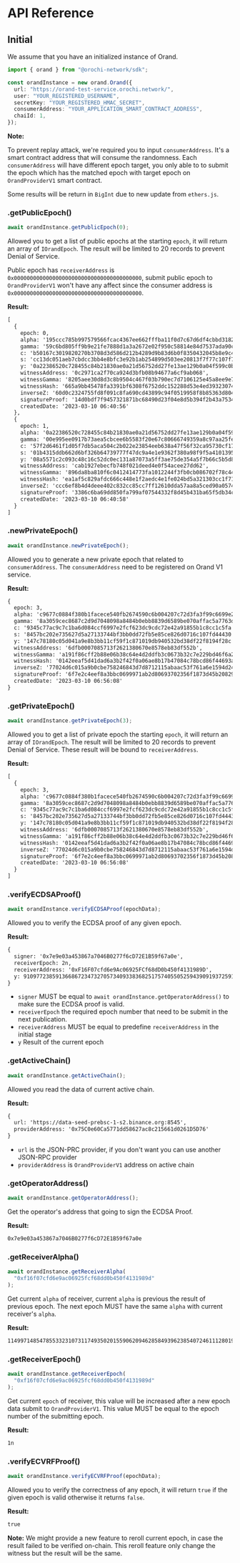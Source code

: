 # API Reference

## Initial

We assume that you have an initialized instance of Orand.

```ts
import { orand } from "@orochi-network/sdk";

const orandInstance = new orand.Orand({
  url: "https://orand-test-service.orochi.network/",
  user: "YOUR_REGISTERED_USERNAME",
  secretKey: "YOUR_REGISTERED_HMAC_SECRET",
  consumerAddress: "YOUR_APPLICATION_SMART_CONTRACT_ADDRESS",
  chaiId: 1,
});
```

**Note:**

To prevent replay attack, we're required you to input `consumerAddress`. It's a smart contract address that will consume the randomness. Each `consumerAddress` will have different epoch target, you only able to to submit the epoch which has the matched epoch with target epoch on `OrandProviderV1` smart contract.

Some results will be return in `BigInt` due to new update from `ethers.js`.

### .getPublicEpoch()

```ts
await orandInstance.getPublicEpoch(0);
```

Allowed you to get a list of public epochs at the starting `epoch`, it will return an array of `IOrandEpoch`. The result will be limited to 20 records to prevent Denial of Service.

Public epoch has `receiverAddress` is `0x0000000000000000000000000000000000000000`, submit public epoch to `OrandProviderV1` won't have any affect since the consumer address is `0x0000000000000000000000000000000000000000`.

**Result:**

```txt
[
  {
    epoch: 0,
    alpha: '195ccc785b997579566fcac4367ee662fffba11f0d7c67d6df4cbbd318251fdd',
    gamma: '59c6bd805ff9b9e21fe7888d1a3a2672e02f950c58814e84d7537ada90c31a7bcf64410d775ec3de37280688c1021a23a32098b590abc3b73f630378fc42c053',
    c: 'b50167c3019820270b3708d3d586d212b4289d9b83d6b0f8350432045b8e9c4d',
    s: 'cc13dc051aeb7cbdcc3bb4e8bfc3e92b1ab254899d503ee20813f7f77c107f7d',
    y: '0a22386520c728455c84b21830ae0a21d56752dd27fe13ae129b0a04f599c0b2',
    witnessAddress: '0c2971ca2f70ca924d3bfb08b94677a6cf9ab068',
    witnessGamma: '8205aee30d8d3c8b9504c467f03b790ec7d7106125e45a8ee9e784f9670341d4429115d24958b64611f17c8d3a748951d27ce2a1c696da80c5edb56c78cf678a',
    witnessHash: '665a9bb45478fa3391bf6308f6752ddc152288d53e4ed393230746ff74504817d71850c87edd776494f053aaf5b3e39e34b5cb05fc468e8d29553faf0e38ea62',
    inverseZ: '60d0c2324755fd8f091c8fa690cd43899c94f0519958f8b85363d804d5f382e2',
    signatureProof: '14d0bdf7f9457321871bc68490d23f04e8d5b394f2b43a7534f2bc01fea694d576ec3c24667d31475cf31747fccc3e79eb70823f852a420dfbf191e3a863b6de1b00000000000000000000000000000000000000000000000000000000000000000a22386520c728455c84b21830ae0a21d56752dd27fe13ae129b0a04f599c0b2',
    createdDate: '2023-03-10 06:40:56'
  },
  {
    epoch: 1,
    alpha: '0a22386520c728455c84b21830ae0a21d56752dd27fe13ae129b0a04f599c0b2',
    gamma: '00e995ee0917b73aea5cbcee6b5583f20e67c80666749359a8c97aa25fea97f88c4fa15d5feffd7815edc9b867c99891f26407cd53c3ad1b20fcb81c913a35a9',
    c: '57f2d6461f1d05f7db5aca504c2b022e23854eeb638a47f56f32ca95730cf17b',
    s: '01b4315ddb662d6bf326b64739777f47dc9a4e1e9362f380a98f9f5a41013951',
    y: '08a5571c2c093c48c16c52dc0ec131a87073a5ff3ae75de354a5f7b66c5b5d8b',
    witnessAddress: 'cab1927ebecfb748f021deed4e0f54acee27dd62',
    witnessGamma: '896da8ba810f6c0412414773fa1012244f3fb0cb086702f78c4420622420ab3f71d7f20e9648c2cce7a65c57ae1f689555d15c357990e639be54a27aaa34e395',
    witnessHash: 'ea1af5c829afdc666c448e1f2aedc4e1fe024bd5a321303cc1f71bacd94558ff23035dbf54c820ec18e6fa371ec96a5f9f0d86493e1a3b08d2be767c3b389c02',
    inverseZ: 'ccc6ef8b4d4deee402c832cc85cc7ff12610dda57aa8a5ced90a05747f240d37',
    signatureProof: '3386c6ba69dd850fa799af07544332f8d45b431ba65f5db34c79345839c921764f89f53a8cb2652920c9495a76804a1b2aa11c01ade58b19c78ae6621f60feaa1b000000000000000000000001000000000000000000000000000000000000000008a5571c2c093c48c16c52dc0ec131a87073a5ff3ae75de354a5f7b66c5b5d8b',
    createdDate: '2023-03-10 06:40:58'
  }
]
```

### .newPrivateEpoch()

```ts
await orandInstance.newPrivateEpoch();
```

Allowed you to generate a new private epoch that related to `consumerAddress`. The `consumerAddress` need to be registered on Orand V1 service.

**Result:**

```txt
{
  epoch: 3,
  alpha: 'c9677c0884f380b1facece540fb2674590c6b004207c72d3fa3f99c6699e2401',
  gamma: '8a3059cec8687c2d9d7048098a8484b0ebb8839d6589be070affac5a7763dd8e73a316231302534ea834e897835f610d61bc4dd8a2b75b71be35414b2fb2a2ea',
  c: '9345c77ac9c7c1ba6d084ccf6997e2fcf623dc9cdc72e42a91855b1c8cc1c5fa',
  s: '8457bc202e735627d5a27133744bf3bb0dd72fb5e85ce826d0716c107fd44430',
  y: '147c78180c05d041a9e8b3bb11cf59f1c871019db940532bd38df22f8194f28c',
  witnessAddress: '6dfb0007085713f2621380670e8578eb83df552b',
  witnessGamma: 'a191f86cff2b88e06b38c64e4d2ddfb3c0673b32c7e229bd46f6a2262a962f700765aba72c8d225133874d0f26327a6851a67946b2deb1d7c722d4836d4cd1f4',
  witnessHash: '0142eeaf5d41dad6a3b2f42f0a06ae8b17b47084c78bcd86f44693a264a9defb72a9b3ee2a3466810bb69e6360ca02f16b32f5f241ae7089651bc8f6a1f580c4',
  inverseZ: '77024d6c015a9b0cbe758246843d7d8712115abaac53f761a6e1594d240a8a02',
  signatureProof: '6f7e2c4eef8a3bbc0699971ab2d80693702356f1873d45b20829b50873943e8975f6f978d1daafc10c2c7ecda8bf3dda823485cfa7d17740398852423188f54c1b000000000000000000000003f16f07cfd6e9ac06925fcf68dd0b450f4131989d147c78180c05d041a9e8b3bb11cf59f1c871019db940532bd38df22f8194f28c',
  createdDate: '2023-03-10 06:56:08'
}
```

### .getPrivateEpoch()

```ts
await orandInstance.getPrivateEpoch(3);
```

Allowed you to get a list of private epoch the starting `epoch`, it will return an array of `IOrandEpoch`. The result will be limited to 20 records to prevent Denial of Service. These result will be bound to `receiverAddress`.

**Result:**

```txt
[
  {
    epoch: 3,
    alpha: 'c9677c0884f380b1facece540fb2674590c6b004207c72d3fa3f99c6699e2401',
    gamma: '8a3059cec8687c2d9d7048098a8484b0ebb8839d6589be070affac5a7763dd8e73a316231302534ea834e897835f610d61bc4dd8a2b75b71be35414b2fb2a2ea',
    c: '9345c77ac9c7c1ba6d084ccf6997e2fcf623dc9cdc72e42a91855b1c8cc1c5fa',
    s: '8457bc202e735627d5a27133744bf3bb0dd72fb5e85ce826d0716c107fd44430',
    y: '147c78180c05d041a9e8b3bb11cf59f1c871019db940532bd38df22f8194f28c',
    witnessAddress: '6dfb0007085713f2621380670e8578eb83df552b',
    witnessGamma: 'a191f86cff2b88e06b38c64e4d2ddfb3c0673b32c7e229bd46f6a2262a962f700765aba72c8d225133874d0f26327a6851a67946b2deb1d7c722d4836d4cd1f4',
    witnessHash: '0142eeaf5d41dad6a3b2f42f0a06ae8b17b47084c78bcd86f44693a264a9defb72a9b3ee2a3466810bb69e6360ca02f16b32f5f241ae7089651bc8f6a1f580c4',
    inverseZ: '77024d6c015a9b0cbe758246843d7d8712115abaac53f761a6e1594d240a8a02',
    signatureProof: '6f7e2c4eef8a3bbc0699971ab2d80693702356f1873d45b20829b50873943e8975f6f978d1daafc10c2c7ecda8bf3dda823485cfa7d17740398852423188f54c1b000000000000000000000003f16f07cfd6e9ac06925fcf68dd0b450f4131989d147c78180c05d041a9e8b3bb11cf59f1c871019db940532bd38df22f8194f28c',
    createdDate: '2023-03-10 06:56:08'
  }
]
```

### .verifyECDSAProof()

```ts
await orandInstance.verifyECDSAProof(epochData);
```

Allowed you to verify the ECDSA proof of any given epoch.

**Result:**

```txt
{
  signer: '0x7e9e03a453867a7046B0277f6cD72E1B59f67a0e',
  receiverEpoch: 2n,
  receiverAddress: '0xF16F07cfd6e9Ac06925FCf68dD0b450f4131989D',
  y: 91097723859136686723473270573409338368251757405505259439091937259103551628289n
}
```

- `signer` MUST be equal to `await orandInstance.getOperatorAddress()` to make sure the ECDSA proof is valid.
- `receiverEpoch` the required epoch number that need to be submit in the next publication.
- `receiverAddress` MUST be equal to predefine `receiverAddress` in the initial stage
- `y` Result of the current epoch

### .getActiveChain()

```ts
await orandInstance.getActiveChain();
```

Allowed you read the data of current active chain.

**Result:**

```txt
{
  url: 'https://data-seed-prebsc-1-s2.binance.org:8545',
  providerAddress: '0x75C0e60Ca5771dd58627ac8c215661d0261D5D76'
}
```

- `url` is the JSON-PRC provider, if you don't want you can use another JSON-RPC provider
- `providerAddress` is `OrandProviderV1` address on active chain

### .getOperatorAddress()

```ts
await orandInstance.getOperatorAddress();
```

Get the operator's address that going to sign the ECDSA Proof.

**Result:**

```txt
0x7e9e03a453867a7046B0277f6cD72E1B59f67a0e
```

### .getReceiverAlpha()

```ts
await orandInstance.getReceiverAlpha(
  "0xf16f07cfd6e9ac06925fcf68dd0b450f4131989d"
);
```

Get current `alpha` of receiver, current `alpha` is previous the result of previous epoch. The next epoch MUST have the same `alpha` with current receiver's `alpha`.

**Result:**

```txt
114997148547855332310731174935020155906209462858493962385407246111280193662921n
```

### .getReceiverEpoch()

```ts
await orandInstance.getReceiverEpoch(
  "0xf16f07cfd6e9ac06925fcf68dd0b450f4131989d"
);
```

Get current `epoch` of receiver, this value will be increased after a new epoch data submit to `OrandProviderV1`. This value MUST be equal to the epoch number of the submitting epoch.

**Result:**

```txt
1n
```

### .verifyECVRFProof()

```ts
await orandInstance.verifyECVRFProof(epochData);
```

Allowed you to verify the correctness of any epoch, it will return `true` if the given epoch is valid otherwise it returns `false`.

**Result:**

```txt
true
```

**Note:** We might provide a new feature to reroll current epoch, in case the result failed to be verified on-chain. This reroll feature only change the witness but the result will be the same.
